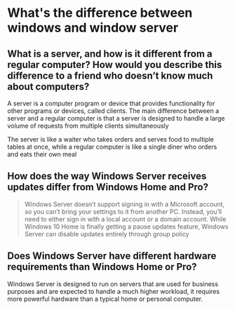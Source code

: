 # What's the difference between windows and window server

## What is a server, and how is it different from a regular computer? How would you describe this difference to a friend who doesn’t know much about computers?
A server is a computer program or device that provides functionality for other programs or devices, called clients. The main difference between a server and a regular computer is that a server is designed to handle a large volume of requests from multiple clients simultaneously

The server is like a waiter who takes orders and serves food to multiple tables at once, while a regular computer is like a single diner who orders and eats their own meal
## How does the way Windows Server receives updates differ from Windows Home and Pro?
> Windows Server doesn’t support signing in with a Microsoft account, so you can’t bring your settings to it from another PC. Instead, you’ll need to either sign in with a local account or a domain account. While Windows 10 Home is finally getting a pause updates feature, Windows Server can disable updates entirely through group policy 

## Does Windows Server have different hardware requirements than Windows Home or Pro?
Windows Server is designed to run on servers that are used for business purposes and are expected to handle a much higher workload, it requires more powerful hardware than a typical home or personal computer.